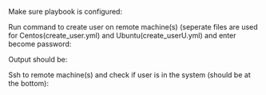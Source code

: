 Make sure playbook is configured:



Run command to create user on remote machine(s) (seperate files are used for Centos(create_user.yml) and Ubuntu(create_userU.yml) and enter become password:



Output should be:



Ssh to remote machine(s) and check if user is in the system (should be at the bottom):

